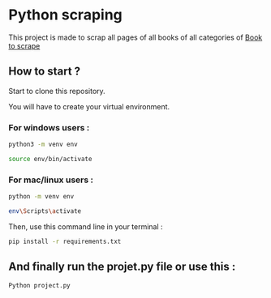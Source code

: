 # Python scraping

This project is made to scrap all pages of all books of all categories of [Book to scrape](https://books.toscrape.com/index.html)

## How to start ?

Start to clone this repository.


You will have to create your virtual environment.

### For windows users :
``` bash
python3 -m venv env

source env/bin/activate
```

### For mac/linux users :
``` bash
python -m venv env

env\Scripts\activate
```

Then, use this command line in your terminal :
``` bash
pip install -r requirements.txt
```

## And finally run the projet.py file or use this :
``` bash
Python project.py
```
